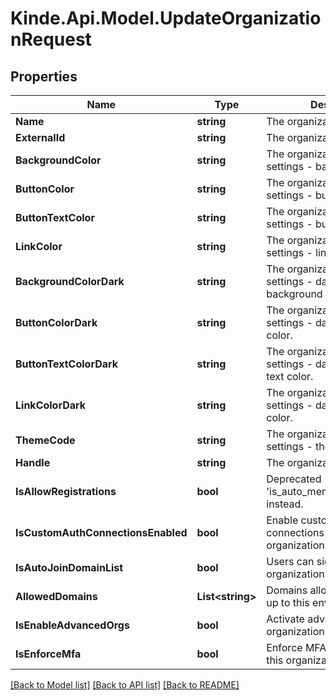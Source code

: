 # Kinde.Api.Model.UpdateOrganizationRequest

## Properties

Name | Type | Description | Notes
------------ | ------------- | ------------- | -------------
**Name** | **string** | The organization&#39;s name. | [optional] 
**ExternalId** | **string** | The organization&#39;s ID. | [optional] 
**BackgroundColor** | **string** | The organization&#39;s brand settings - background color. | [optional] 
**ButtonColor** | **string** | The organization&#39;s brand settings - button color. | [optional] 
**ButtonTextColor** | **string** | The organization&#39;s brand settings - button text color. | [optional] 
**LinkColor** | **string** | The organization&#39;s brand settings - link color. | [optional] 
**BackgroundColorDark** | **string** | The organization&#39;s brand settings - dark mode background color. | [optional] 
**ButtonColorDark** | **string** | The organization&#39;s brand settings - dark mode button color. | [optional] 
**ButtonTextColorDark** | **string** | The organization&#39;s brand settings - dark mode button text color. | [optional] 
**LinkColorDark** | **string** | The organization&#39;s brand settings - dark mode link color. | [optional] 
**ThemeCode** | **string** | The organization&#39;s brand settings - theme/mode. | [optional] 
**Handle** | **string** | The organization&#39;s handle. | [optional] 
**IsAllowRegistrations** | **bool** | Deprecated - Use &#39;is_auto_membership_enabled&#39; instead. | [optional] 
**IsCustomAuthConnectionsEnabled** | **bool** | Enable custom auth connections for this organization. | [optional] 
**IsAutoJoinDomainList** | **bool** | Users can sign up to this organization. | [optional] 
**AllowedDomains** | **List&lt;string&gt;** | Domains allowed for self-sign up to this environment. | [optional] 
**IsEnableAdvancedOrgs** | **bool** | Activate advanced organization features. | [optional] 
**IsEnforceMfa** | **bool** | Enforce MFA for all users in this organization. | [optional] 

[[Back to Model list]](../README.md#documentation-for-models) [[Back to API list]](../README.md#documentation-for-api-endpoints) [[Back to README]](../README.md)

